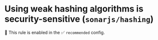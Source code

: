 # Using weak hashing algorithms is security-sensitive (`sonarjs/hashing`)

💼 This rule is enabled in the ✅ `recommended` config.

<!-- end auto-generated rule header -->

